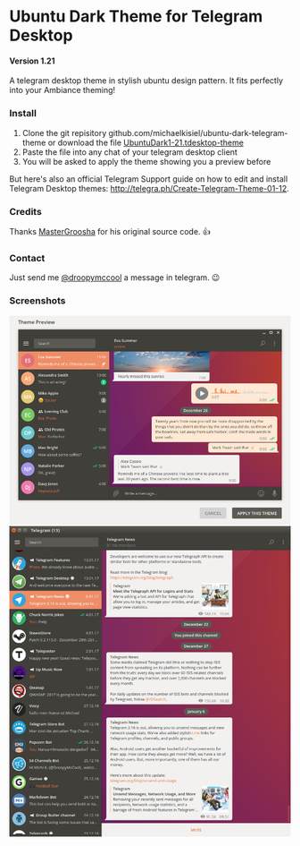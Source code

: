 # Ubuntu Dark Theme for Telegram Desktop
#### Version 1.21
A telegram desktop theme in stylish ubuntu design pattern. It fits perfectly into your Ambiance theming!

### Install
1. Clone the git repisitory github.com/michaelkisiel/ubuntu-dark-telegram-theme or download the file [UbuntuDark1-21.tdesktop-theme](https://github.com/michaelkisiel/ubuntu-dark-telegram-theme/blob/master/UbuntuDark1-21.tdesktop-theme)
2. Paste the file into any chat of your telegram desktop client
3. You will be asked to apply the theme showing you a preview before

But here's also an official Telegram Support guide on how to edit and install Telegram Desktop themes: http://telegra.ph/Create-Telegram-Theme-01-12.

### Credits
Thanks [MasterGroosha](https://github.com/MasterGroosha/telegram-soliddark-theme) for his original source code. :thumbsup:

### Contact
Just send me [@droopymccool](https://t.me/droopymccool) a message in telegram. :wink:

### Screenshots
![](UbuntuDarkScreenshot.png)
![](ubuntu-dark-telegram-theme.png)
